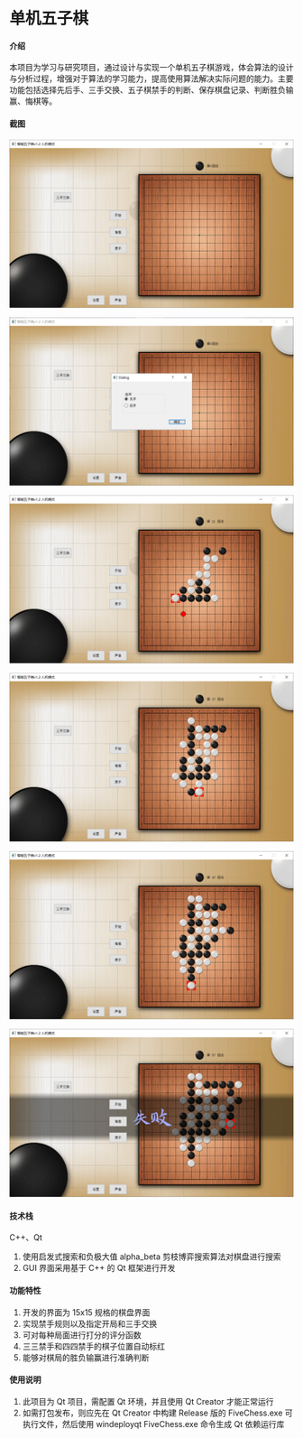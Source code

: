 # 单机五子棋

#### 介绍
本项目为学习与研究项目，通过设计与实现一个单机五子棋游戏，体会算法的设计与分析过程，增强对于算法的学习能力，提高使用算法解决实际问题的能力。主要功能包括选择先后手、三手交换、五子棋禁手的判断、保存棋盘记录、判断胜负输赢、悔棋等。

#### 截图

![20210320101031.png](img/screenshot/20210320101031.png)

![20210320101058.png](img/screenshot/20210320101058.png)

![20210320101711.png](img/screenshot/20210320101711.png)

![20210320101939.png](img/screenshot/20210320101939.png)

![20210320102045.png](img/screenshot/20210320102045.png)

![20210320102145.png](img/screenshot/20210320102145.png)


#### 技术栈
C++、Qt

1. 使用启发式搜索和负极大值 alpha_beta 剪枝博弈搜索算法对棋盘进行搜索
2. GUI 界面采用基于 C++ 的 Qt 框架进行开发

#### 功能特性

1. 开发的界面为 15x15 规格的棋盘界面
2. 实现禁手规则以及指定开局和三手交换
3. 可对每种局面进行打分的评分函数
4. 三三禁手和四四禁手的棋子位置自动标红
5. 能够对棋局的胜负输赢进行准确判断

#### 使用说明

1. 此项目为 Qt 项目，需配置 Qt 环境，并且使用 Qt Creator 才能正常运行
2. 如需打包发布，则应先在 Qt Creator 中构建 Release 版的 FiveChess.exe 可执行文件，然后使用 windeployqt FiveChess.exe 命令生成 Qt 依赖运行库
